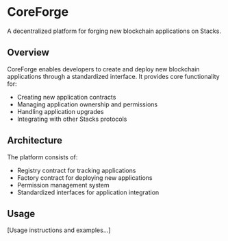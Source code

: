 # CoreForge
A decentralized platform for forging new blockchain applications on Stacks.

## Overview
CoreForge enables developers to create and deploy new blockchain applications through a standardized interface. It provides core functionality for:
- Creating new application contracts
- Managing application ownership and permissions
- Handling application upgrades
- Integrating with other Stacks protocols

## Architecture
The platform consists of:
- Registry contract for tracking applications
- Factory contract for deploying new applications
- Permission management system
- Standardized interfaces for application integration

## Usage
[Usage instructions and examples...]
